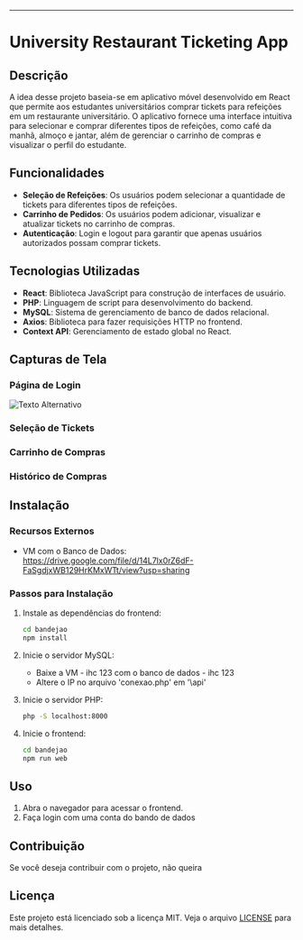
---

# University Restaurant Ticketing App

## Descrição

A idea desse projeto baseia-se em aplicativo móvel desenvolvido em React que permite aos estudantes universitários comprar tickets para refeições em um restaurante universitário. O aplicativo fornece uma interface intuitiva para selecionar e comprar diferentes tipos de refeições, como café da manhã, almoço e jantar, além de gerenciar o carrinho de compras e visualizar o perfil do estudante.

## Funcionalidades

- **Seleção de Refeições**: Os usuários podem selecionar a quantidade de tickets para diferentes tipos de refeições.
- **Carrinho de Pedidos**: Os usuários podem adicionar, visualizar e atualizar tickets no carrinho de compras.
- **Autenticação**: Login e logout para garantir que apenas usuários autorizados possam comprar tickets.

## Tecnologias Utilizadas

- **React**: Biblioteca JavaScript para construção de interfaces de usuário.
- **PHP**: Linguagem de script para desenvolvimento do backend.
- **MySQL**: Sistema de gerenciamento de banco de dados relacional.
- **Axios**: Biblioteca para fazer requisições HTTP no frontend.
- **Context API**: Gerenciamento de estado global no React.

## Capturas de Tela
### Página de Login

![Texto Alternativo]([URL_da_Imagem](https://drive.google.com/file/d/1AkfjVNzjWnK3YBexOWNNffNy4y9TzCaQ/view?usp=drive_link))

### Seleção de Tickets

### Carrinho de Compras

### Histórico de Compras

## Instalação

### Recursos Externos
- VM com o Banco de Dados: https://drive.google.com/file/d/14L7lx0rZ6dF-FaSgdjxWB129HrKMxWTt/view?usp=sharing

### Passos para Instalação

1. Instale as dependências do frontend:

    ```bash
    cd bandejao
    npm install
    ```

2. Inicie o servidor MySQL:

    - Baixe a VM - ihc 123 com o banco de dados - ihc 123
    - Altere o IP no arquivo 'conexao.php' em '\api'

3. Inicie o servidor PHP:

    ```bash
    php -S localhost:8000
    ```

4. Inicie o frontend:

    ```bash
    cd bandejao
    npm run web
    ```

## Uso

1. Abra o navegador para acessar o frontend.
3. Faça login com uma conta do bando de dados

## Contribuição

Se você deseja contribuir com o projeto, não queira

## Licença

Este projeto está licenciado sob a licença MIT. Veja o arquivo [LICENSE](LICENSE) para mais detalhes.

